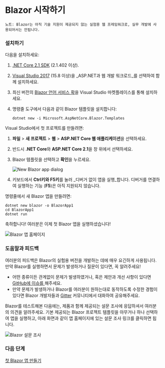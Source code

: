 # Blazor 시작하기

`노트: Blazor는 아직 기술 지원이 제공되지 않는 실험용 웹 프레임워크로, 실무 개발에 사용되어서는 안됩니다.`

### 설치하기 <a id="setup"></a>

다음을 설치하세요:

1. [.NET Core 2.1 SDK](https://go.microsoft.com/fwlink/?linkid=873092) \(2.1.402 이상\).
2. [Visual Studio 2017](https://go.microsoft.com/fwlink/?linkid=873093) \(15.8 이상\)을 _ASP.NET과 웹 개발 워크로드_를 선택하여 함께 설치하세요.
3. 최신 버전의 [Blazor 언어 서비스 확](https://go.microsoft.com/fwlink/?linkid=870389)을 Visual Studio 마켓플레이스를 통해 설치하세요.
4. 명령줄 도구에서 다음과 같이 Blazor 템플릿을 설치합니다:

   ```text
   dotnet new -i Microsoft.AspNetCore.Blazor.Templates
   ```

Visual Studio에서 첫 프로젝트를 만들려면:

1. **파일** &gt; **새 프로젝트** &gt; **웹** &gt; **ASP.NET Core 웹 애플리케이션**을 선택하세요.
2. 반드시 **.NET Core**와 **ASP.NET Core 2.1**을 창 위에서 선택하세요.
3. Blazor 템플릿을 선택하고 **확인**을 누르세요.

   ![New Blazor app dialog](https://msdnshared.blob.core.windows.net/media/2018/07/new-blazor-app-dialog-0.5.0.png)

4. 키보드에서 **Ctrl키와 F5키**를 눌러 _디버거 없이 앱을 실행_합니다. 디버거를 연결하여 실행하는 기능 \(**F5**\)은 아직 지원되지 않습니다.

명령줄에서 새 Blazor 앱을 만들려면:

```text
dotnet new blazor -o BlazorApp1
cd BlazorApp1
dotnet run
```

축하합니다! 여러분은 이제 첫 Blazor 앱을 실행하셨습니다!

![Blazor &#xC571; &#xD648;&#xD398;&#xC774;&#xC9C0;](https://msdnshared.blob.core.windows.net/media/2018/04/blazor-bootstrap-4.png)

### 도움말과 피드백 <a id="help--feedback"></a>

여러분의 피드백은 Blazor의 실험용 버전을 개발하는 데에 매우 요긴하게 사용됩니다. 만약 Blazor를 실행하면서 문제가 발생하거나 질문이 있다면, 꼭 알려주세요!

* 어떤 종류이든 관계없이 문제가 발생하였거나, 혹은 제안과 개선 사항이 있다면 [GitHub에 이슈를 ](https://github.com/aspnet/blazor/issues)해주세요.
* 만약 문제가 발생하거나 Blazor를 여러분이 원하는대로 동작하도록 수정한 경험이 있다면 Blazor 개발자들과 [Gitter](https://gitter.im/aspnet/blazor) 커뮤니티에서 대화하여 공유해주세요.

Blazor를 테스트해본 다음에는, 제품과 함께 제공되는 설문 조사에 응답하셔서 여러분의 의견을 알려주세요. 기본 제공되는 Blazor 프로젝트 템플릿을 아무거나 하나 선택하여 앱을 실행하고, 아래 화면과 같이 앱 홈페이지에 있는 설문 조사 링크를 클릭하면 됩니다.

![Blazor &#xC124;&#xBB38; &#xC870;&#xC0AC;](https://msdnshared.blob.core.windows.net/media/2018/05/blazor-survey-new.png)

### 다음 단계 <a id="whats-next"></a>

[첫 Blazor 앱 만들기](tutorials/build-your-first-blazor-app.md)

